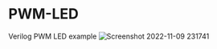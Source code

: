 # PWM-LED
Verilog PWM LED example
![Screenshot 2022-11-09 231741](https://user-images.githubusercontent.com/74438849/200999547-04edb645-832d-4ae1-a41d-80cd84d69822.png)
